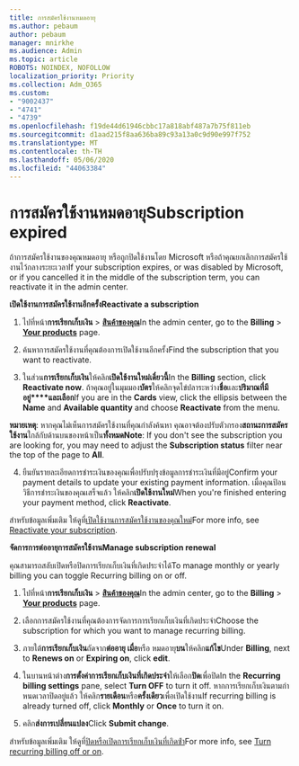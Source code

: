 ```yaml
---
title: การสมัครใช้งานหมดอายุ
ms.author: pebaum
author: pebaum
manager: mnirkhe
ms.audience: Admin
ms.topic: article
ROBOTS: NOINDEX, NOFOLLOW
localization_priority: Priority
ms.collection: Adm_O365
ms.custom:
- "9002437"
- "4741"
- "4739"
ms.openlocfilehash: f19de44d61946cbbc17a818abf487a7b75f811eb
ms.sourcegitcommit: d1aad215f8aa636ba89c93a13a0c9d90e997f752
ms.translationtype: MT
ms.contentlocale: th-TH
ms.lasthandoff: 05/06/2020
ms.locfileid: "44063384"
---
```

# <a name="subscription-expired"></a><span data-ttu-id="02489-102">การสมัครใช้งานหมดอายุ</span><span class="sxs-lookup"><span data-stu-id="02489-102">Subscription expired</span></span>

<span data-ttu-id="02489-103">ถ้าการสมัครใช้งานของคุณหมดอายุ หรือถูกปิดใช้งานโดย Microsoft หรือถ้าคุณยกเลิกการสมัครใช้งานไว้กลางระยะเวลา</span><span class="sxs-lookup"><span data-stu-id="02489-103">If your subscription expires, or was disabled by Microsoft, or if you cancelled it in the middle of the subscription term, you can reactivate it in the admin center.</span></span>

<span data-ttu-id="02489-104">**เปิดใช้งานการสมัครใช้งานอีกครั้ง**</span><span class="sxs-lookup"><span data-stu-id="02489-104">**Reactivate a subscription**</span></span>

1. <span data-ttu-id="02489-105">ไปที่หน้า**การเรียกเก็บเงิน** > **[สินค้าของคุณ](https://go.microsoft.com/fwlink/p/?linkid=842054)**</span><span class="sxs-lookup"><span data-stu-id="02489-105">In the admin center, go to the **Billing** > **[Your products](https://go.microsoft.com/fwlink/p/?linkid=842054)** page.</span></span>

2. <span data-ttu-id="02489-106">ค้นหาการสมัครใช้งานที่คุณต้องการเปิดใช้งานอีกครั้ง</span><span class="sxs-lookup"><span data-stu-id="02489-106">Find the subscription that you want to reactivate.</span></span>

3. <span data-ttu-id="02489-107">ในส่วน**การเรียกเก็บเงิน**ให้คลิก**เปิดใช้งานใหม่เดี๋ยวนี้**</span><span class="sxs-lookup"><span data-stu-id="02489-107">In the **Billing** section, click **Reactivate now**.</span></span> <span data-ttu-id="02489-108">ถ้าคุณอยู่ในมุมมอง**บัตร**ให้คลิกจุดไข่ปลาระหว่าง**ชื่อ**และ**ปริมาณที่มีอยู่\*\*\*\*และเลือก**</span><span class="sxs-lookup"><span data-stu-id="02489-108">If you are in the **Cards** view, click the ellipsis between the **Name** and **Available quantity** and choose **Reactivate** from the menu.</span></span>

<span data-ttu-id="02489-109">**หมายเหตุ**: หากคุณไม่เห็นการสมัครใช้งานที่คุณกําลังค้นหา คุณอาจต้องปรับตัวกรอง**สถานะการสมัครใช้งาน**ใกล้กับด้านบนของหน้าเป็น**ทั้งหมด**</span><span class="sxs-lookup"><span data-stu-id="02489-109">**Note**: If you don't see the subscription you are looking for, you may need to adjust the **Subscription status** filter near the top of the page to **All**.</span></span>

4. <span data-ttu-id="02489-110">ยืนยันรายละเอียดการชําระเงินของคุณเพื่อปรับปรุงข้อมูลการชําระเงินที่มีอยู่</span><span class="sxs-lookup"><span data-stu-id="02489-110">Confirm your payment details to update your existing payment information.</span></span> <span data-ttu-id="02489-111">เมื่อคุณป้อนวิธีการชําระเงินของคุณเสร็จแล้ว ให้คลิก**เปิดใช้งานใหม่**</span><span class="sxs-lookup"><span data-stu-id="02489-111">When you're finished entering your payment method, click **Reactivate**.</span></span>

<span data-ttu-id="02489-112">สําหรับข้อมูลเพิ่มเติม ให้ดูที่[เปิดใช้งานการสมัครใช้งานของคุณใหม่](https://docs.microsoft.com/microsoft-365/commerce/subscriptions/reactivate-your-subscription)</span><span class="sxs-lookup"><span data-stu-id="02489-112">For more info, see [Reactivate your subscription](https://docs.microsoft.com/microsoft-365/commerce/subscriptions/reactivate-your-subscription).</span></span>

<span data-ttu-id="02489-113">**จัดการการต่ออายุการสมัครใช้งาน**</span><span class="sxs-lookup"><span data-stu-id="02489-113">**Manage subscription renewal**</span></span>

<span data-ttu-id="02489-114">คุณสามารถสลับเปิดหรือปิดการเรียกเก็บเงินที่เกิดประจําได้</span><span class="sxs-lookup"><span data-stu-id="02489-114">To manage monthly or yearly billing you can toggle Recurring billing on or off.</span></span>

1. <span data-ttu-id="02489-115">ไปที่หน้า**การเรียกเก็บเงิน** > **[สินค้าของคุณ](https://go.microsoft.com/fwlink/p/?linkid=842054)**</span><span class="sxs-lookup"><span data-stu-id="02489-115">In the admin center, go to the **Billing** > **[Your products](https://go.microsoft.com/fwlink/p/?linkid=842054)** page.</span></span>

2. <span data-ttu-id="02489-116">เลือกการสมัครใช้งานที่คุณต้องการจัดการการเรียกเก็บเงินที่เกิดประจํา</span><span class="sxs-lookup"><span data-stu-id="02489-116">Choose the subscription for which you want to manage recurring billing.</span></span>

3. <span data-ttu-id="02489-117">ภายใต้**การเรียกเก็บเงิน**ถัดจาก**ต่ออายุ เมื่อ**หรือ หมดอายุ**บน**ให้คลิก**แก้ไข**</span><span class="sxs-lookup"><span data-stu-id="02489-117">Under **Billing**, next to **Renews on** or **Expiring on**, click **edit**.</span></span>

4. <span data-ttu-id="02489-118">ในบานหน้าต่าง**การตั้งค่าการเรียกเก็บเงินที่เกิดประจํา**ให้เลือก**ปิด**เพื่อปิด</span><span class="sxs-lookup"><span data-stu-id="02489-118">In the **Recurring billing settings** pane, select **Turn OFF** to turn it off.</span></span> <span data-ttu-id="02489-119">หากการเรียกเก็บเงินตามกําหนดเวลาปิดอยู่แล้ว ให้คลิก**รายเดือน**หรือ**ครั้งเดียว**เพื่อเปิดใช้งาน</span><span class="sxs-lookup"><span data-stu-id="02489-119">If recurring billing is already turned off, click **Monthly** or **Once** to turn it on.</span></span>

5. <span data-ttu-id="02489-120">คลิก**ส่งการเปลี่ยนแปลง**</span><span class="sxs-lookup"><span data-stu-id="02489-120">Click **Submit change**.</span></span>

<span data-ttu-id="02489-121">สําหรับข้อมูลเพิ่มเติม ให้ดูที่[ปิดหรือเปิดการเรียกเก็บเงินที่เกิดซ้ํา](https://docs.microsoft.com/microsoft-365/commerce/subscriptions/renew-your-subscription#turn-recurring-billing-off-or-on)</span><span class="sxs-lookup"><span data-stu-id="02489-121">For more info, see [Turn recurring billing off or on](https://docs.microsoft.com/microsoft-365/commerce/subscriptions/renew-your-subscription#turn-recurring-billing-off-or-on).</span></span>

